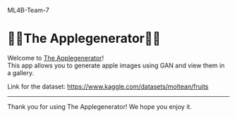 ML4B-Team-7
# 🍎🍏The Applegenerator🍏🍎

Welcome to [The Applegenerator](https://ml4b-team-7-applegenerator.streamlit.app/)!  
This app allows you to generate apple images using GAN and view them in a gallery.  

Link for the dataset: https://www.kaggle.com/datasets/moltean/fruits

---

Thank you for using The Applegenerator! We hope you enjoy it.
